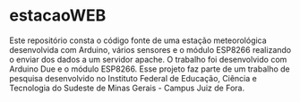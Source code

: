 # estacaoWEB
Este repositório consta o código fonte de uma estação meteorológica desenvolvida com Arduino, vários sensores e o módulo ESP8266 realizando o enviar dos dados a um servidor apache.
O trabalho foi desenvolvido com Arduino Due e o módulo ESP8266. Esse projeto faz parte de um trabalho de pesquisa desenvolvido no Instituto Federal de Educação, Ciência e Tecnologia do Sudeste de Minas Gerais - Campus Juiz de Fora.
